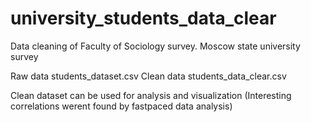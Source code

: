 # university_students_data_clear
Data cleaning of Faculty of Sociology survey. Moscow state university survey

Raw data students_dataset.csv
Clean data students_data_clear.csv

Clean dataset can be used for analysis and visualization
(Interesting correlations werent found by fastpaced data analysis)
